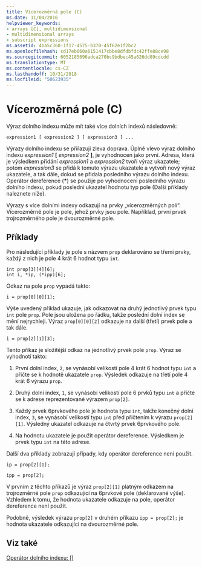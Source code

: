 ```yaml
---
title: Vícerozměrná pole (C)
ms.date: 11/04/2016
helpviewer_keywords:
- arrays [C], multidimensional
- multidimensional arrays
- subscript expressions
ms.assetid: 4ba5c360-1f17-4575-b370-45f62e1f2bc2
ms.openlocfilehash: cd17eb060a6151417cbbe8dfdbfdc42ffe88ce98
ms.sourcegitcommit: 6052185696adca270bc9bdbec45a626dd89cdcdd
ms.translationtype: MT
ms.contentlocale: cs-CZ
ms.lasthandoff: 10/31/2018
ms.locfileid: "50623935"
---
```

# <a name="multidimensional-arrays-c"></a>Vícerozměrná pole (C)

Výraz dolního indexu může mít také více dolních indexů následovně:

```
expression1 [ expression2 ] [ expression3 ] ...
```

Výrazy dolního indexu se přiřazují zleva doprava. Úplně vlevo výraz dolního indexu *expression1* **[** *expression2* **]**, je vyhodnocen jako první. Adresa, která je výsledkem přidání *expression1* a *expression2* tvoří výraz ukazatele; potom *expression3* se přidá k tomuto výrazu ukazatele a vytvoří nový výraz ukazatele, a tak dále, dokud se přidala posledního výrazu dolního indexu. Operátor dereference (<strong>\*</strong>) se použije po vyhodnocení posledního výrazu dolního indexu, pokud poslední ukazatel hodnotu typ pole (Další příklady naleznete níže).

Výrazy s více dolními indexy odkazují na prvky „vícerozměrných polí“. Vícerozměrné pole je pole, jehož prvky jsou pole. Například, první prvek trojrozměrného pole je dvourozměrné pole.

## <a name="examples"></a>Příklady

Pro následující příklady je pole s názvem `prop` deklarováno se třemi prvky, každý z nich je pole 4 krát 6 hodnot typu `int`.

```
int prop[3][4][6];
int i, *ip, (*ipp)[6];
```

Odkaz na pole `prop` vypadá takto:

```
i = prop[0][0][1];
```

Výše uvedený příklad ukazuje, jak odkazovat na druhý jednotlivý prvek typu `int` pole `prop`. Pole jsou uložena po řádku, takže poslední dolní index se mění nejrychleji. Výraz `prop[0][0][2]` odkazuje na další (třetí) prvek pole a tak dále.

```
i = prop[2][1][3];
```

Tento příkaz je složitější odkaz na jednotlivý prvek pole `prop`. Výraz se vyhodnotí takto:

1. První dolní index, `2`, se vynásobí velikostí pole 4 krát 6 hodnot typu `int` a přičte se k hodnotě ukazatele `prop`. Výsledek odkazuje na třetí pole 4 krát 6 výrazu `prop`.

1. Druhý dolní index, `1`, se vynásobí velikostí pole 6 prvků typu `int` a přičte se k adrese reprezentované výrazem `prop[2]`.

1. Každý prvek 6prvkového pole je hodnota typu `int`, takže konečný dolní index, `3`, se vynásobí velikostí typu `int` před přičtením k výrazu `prop[2][1]`. Výsledný ukazatel odkazuje na čtvrtý prvek 6prvkového pole.

1. Na hodnotu ukazatele je použit operátor dereference. Výsledkem je prvek typu `int` na této adrese.

Další dva příklady zobrazují případy, kdy operátor dereference není použit.

```
ip = prop[2][1];

ipp = prop[2];
```

V prvním z těchto příkazů je výraz `prop[2][1]` platným odkazem na trojrozměrné pole `prop` odkazující na 6prvkové pole (deklarované výše). Vzhledem k tomu, že hodnota ukazatele odkazuje na pole, operátor dereference není použit.

Podobně, výsledek výrazu `prop[2]` v druhém příkazu `ipp = prop[2];` je hodnota ukazatele odkazující na dvourozměrné pole.

## <a name="see-also"></a>Viz také

[Operátor dolního indexu: []](../cpp/subscript-operator.md)